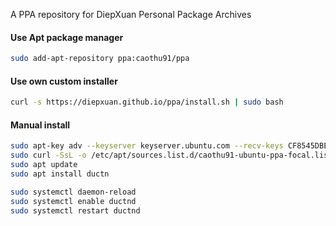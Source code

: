 A PPA repository for DiepXuan Personal Package Archives

#### Use Apt package manager
```bash
sudo add-apt-repository ppa:caothu91/ppa
```

#### Use own custom installer
```bash
curl -s https://diepxuan.github.io/ppa/install.sh | sudo bash
```

#### Manual install
```bash
sudo apt-key adv --keyserver keyserver.ubuntu.com --recv-keys CF8545DBEDD9351A
sudo curl -SsL -o /etc/apt/sources.list.d/caothu91-ubuntu-ppa-focal.list https://diepxuan.github.io/diepxuanppa/caothu91-ubuntu-ppa-focal.list
sudo apt update
sudo apt install ductn

sudo systemctl daemon-reload
sudo systemctl enable ductnd
sudo systemctl restart ductnd
```
